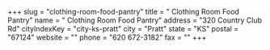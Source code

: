 +++
slug = "clothing-room-food-pantry"
title = " Clothing Room Food Pantry"
name = " Clothing Room Food Pantry"
address = "320 Country Club Rd"
cityIndexKey = "city-ks-pratt"
city = "Pratt"
state = "KS"
postal = "67124"
website = ""
phone = "620 672-3182"
fax = ""
+++
